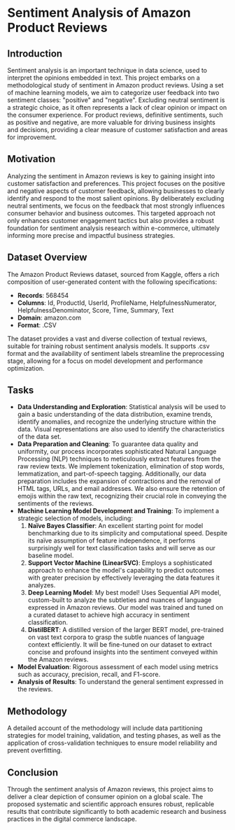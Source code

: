 # Sentiment Analysis of Amazon Product Reviews

## Introduction
Sentiment analysis is an important technique in data science, used to interpret the opinions embedded in text. This project embarks on a methodological study of sentiment in Amazon product reviews. Using a set of machine learning models, we aim to categorize user feedback into two sentiment classes: "positive" and "negative". Excluding neutral sentiment is a strategic choice, as it often represents a lack of clear opinion or impact on the consumer experience. For product reviews, definitive sentiments, such as positive and negative, are more valuable for driving business insights and decisions, providing a clear measure of customer satisfaction and areas for improvement.

## Motivation
Analyzing the sentiment in Amazon reviews is key to gaining insight into customer satisfaction and preferences. This project focuses on the positive and negative aspects of customer feedback, allowing businesses to clearly identify and respond to the most salient opinions. By deliberately excluding neutral sentiments, we focus on the feedback that most strongly influences consumer behavior and business outcomes. This targeted approach not only enhances customer engagement tactics but also provides a robust foundation for sentiment analysis research within e-commerce, ultimately informing more precise and impactful business strategies.

## Dataset Overview
The Amazon Product Reviews dataset, sourced from Kaggle, offers a rich composition of user-generated content with the following specifications:
- **Records**: 568454
- **Columns**: Id, ProductId, UserId, ProfileName, HelpfulnessNumerator, HelpfulnessDenominator, Score, Time, Summary, Text
- **Domain**: amazon.com
- **Format**: .CSV

The dataset provides a vast and diverse collection of textual reviews, suitable for training robust sentiment analysis models. It supports .csv format and the availability of sentiment labels streamline the preprocessing stage, allowing for a focus on model development and performance optimization.

## Tasks
- **Data Understanding and Exploration**: Statistical analysis will be used to gain a basic understanding of the data distribution, examine trends, identify anomalies, and recognize the underlying structure within the data. Visual representations are also used to identify the characteristics of the data set.
- **Data Preparation and Cleaning**: To guarantee data quality and uniformity, our process incorporates sophisticated Natural Language Processing (NLP) techniques to meticulously extract features from the raw review texts. We implement tokenization, elimination of stop words, lemmatization, and part-of-speech tagging. Additionally, our data preparation includes the expansion of contractions and the removal of HTML tags, URLs, and email addresses. We also ensure the retention of emojis within the raw text, recognizing their crucial role in conveying the sentiments of the reviews.
- **Machine Learning Model Development and Training**: To implement a strategic selection of models, including:
  1. **Naïve Bayes Classifier**: An excellent starting point for model benchmarking due to its simplicity and computational speed. Despite its naïve assumption of feature independence, it performs surprisingly well for text classification tasks and will serve as our baseline model.
  2. **Support Vector Machine (LinearSVC)**: Employs a sophisticated approach to enhance the model's capability to predict outcomes with greater precision by effectively leveraging the data features it analyzes.
  3. **Deep Learning Model**: My best model! Uses Sequential API model, custom-built to analyze the subtleties and nuances of language expressed in Amazon reviews. Our model was trained and tuned on a curated dataset to achieve high accuracy in sentiment classification.
  4. **DistilBERT**: A distilled version of the larger BERT model, pre-trained on vast text corpora to grasp the subtle nuances of language context efficiently. It will be fine-tuned on our dataset to extract concise and profound insights into the sentiment conveyed within the Amazon reviews.
- **Model Evaluation**: Rigorous assessment of each model using metrics such as accuracy, precision, recall, and F1-score.
- **Analysis of Results**: To understand the general sentiment expressed in the reviews.

## Methodology
A detailed account of the methodology will include data partitioning strategies for model training, validation, and testing phases, as well as the application of cross-validation techniques to ensure model reliability and prevent overfitting.

## Conclusion
Through the sentiment analysis of Amazon reviews, this project aims to deliver a clear depiction of consumer opinion on a global scale. The proposed systematic and scientific approach ensures robust, replicable results that contribute significantly to both academic research and business practices in the digital commerce landscape.
